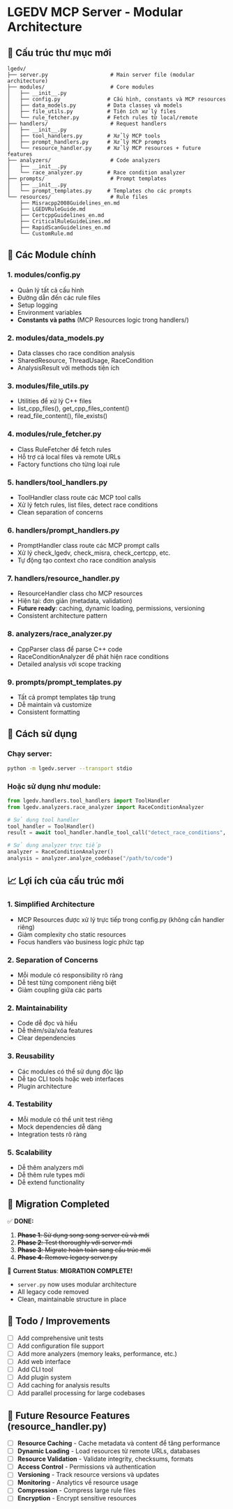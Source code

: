 # LGEDV MCP Server - Modular Architecture

## 📁 Cấu trúc thư mục mới

```
lgedv/
├── server.py                    # Main server file (modular architecture)
├── modules/                     # Core modules
│   ├── __init__.py
│   ├── config.py               # Cấu hình, constants và MCP resources
│   ├── data_models.py          # Data classes và models
│   ├── file_utils.py           # Tiện ích xử lý files
│   └── rule_fetcher.py         # Fetch rules từ local/remote
├── handlers/                    # Request handlers
│   ├── __init__.py
│   ├── tool_handlers.py        # Xử lý MCP tools
│   ├── prompt_handlers.py      # Xử lý MCP prompts
│   └── resource_handler.py     # Xử lý MCP resources + future features
├── analyzers/                   # Code analyzers
│   ├── __init__.py
│   └── race_analyzer.py        # Race condition analyzer
├── prompts/                     # Prompt templates
│   ├── __init__.py
│   └── prompt_templates.py     # Templates cho các prompts
└── resources/                   # Rule files
    ├── Misracpp2008Guidelines_en.md
    ├── LGEDVRuleGuide.md
    ├── CertcppGuidelines_en.md
    ├── CriticalRuleGuideLines.md
    ├── RapidScanGuidelines_en.md
    └── CustomRule.md
```

## 🔧 Các Module chính

### 1. **modules/config.py**
- Quản lý tất cả cấu hình
- Đường dẫn đến các rule files
- Setup logging
- Environment variables
- **Constants và paths** (MCP Resources logic trong handlers/)

### 2. **modules/data_models.py**
- Data classes cho race condition analysis
- SharedResource, ThreadUsage, RaceCondition
- AnalysisResult với methods tiện ích

### 3. **modules/file_utils.py**
- Utilities để xử lý C++ files
- list_cpp_files(), get_cpp_files_content()
- read_file_content(), file_exists()

### 4. **modules/rule_fetcher.py**
- Class RuleFetcher để fetch rules
- Hỗ trợ cả local files và remote URLs
- Factory functions cho từng loại rule

### 5. **handlers/tool_handlers.py**
- ToolHandler class route các MCP tool calls
- Xử lý fetch rules, list files, detect race conditions
- Clean separation of concerns

### 6. **handlers/prompt_handlers.py**
- PromptHandler class route các MCP prompt calls
- Xử lý check_lgedv, check_misra, check_certcpp, etc.
- Tự động tạo context cho race condition analysis

### 7. **handlers/resource_handler.py**
- ResourceHandler class cho MCP resources
- Hiện tại: đơn giản (metadata, validation)
- **Future ready**: caching, dynamic loading, permissions, versioning
- Consistent architecture pattern

### 8. **analyzers/race_analyzer.py**
- CppParser class để parse C++ code
- RaceConditionAnalyzer để phát hiện race conditions
- Detailed analysis với scope tracking

### 9. **prompts/prompt_templates.py**
- Tất cả prompt templates tập trung
- Dễ maintain và customize
- Consistent formatting

## 🚀 Cách sử dụng

### Chạy server:
```bash
python -m lgedv.server --transport stdio
```

### Hoặc sử dụng như module:
```python
from lgedv.handlers.tool_handlers import ToolHandler
from lgedv.analyzers.race_analyzer import RaceConditionAnalyzer

# Sử dụng tool handler
tool_handler = ToolHandler()
result = await tool_handler.handle_tool_call("detect_race_conditions", {"dir_path": "/path/to/code"})

# Sử dụng analyzer trực tiếp
analyzer = RaceConditionAnalyzer()
analysis = analyzer.analyze_codebase("/path/to/code")
```

## 📈 Lợi ích của cấu trúc mới

### 1. **Simplified Architecture**
- MCP Resources được xử lý trực tiếp trong config.py (không cần handler riêng)
- Giảm complexity cho static resources
- Focus handlers vào business logic phức tạp

### 2. **Separation of Concerns**
- Mỗi module có responsibility rõ ràng
- Dễ test từng component riêng biệt
- Giảm coupling giữa các parts

### 2. **Maintainability**
- Code dễ đọc và hiểu
- Dễ thêm/sửa/xóa features
- Clear dependencies

### 3. **Reusability**
- Các modules có thể sử dụng độc lập
- Dễ tạo CLI tools hoặc web interfaces
- Plugin architecture

### 4. **Testability**
- Mỗi module có thể unit test riêng
- Mock dependencies dễ dàng
- Integration tests rõ ràng

### 5. **Scalability**
- Dễ thêm analyzers mới
- Dễ thêm rule types mới
- Dễ extend functionality

## 🔄 Migration Completed

✅ **DONE:**
1. ~~**Phase 1**: Sử dụng song song server cũ và mới~~
2. ~~**Phase 2**: Test thoroughly với server mới~~
3. ~~**Phase 3**: Migrate hoàn toàn sang cấu trúc mới~~
4. ~~**Phase 4**: Remove legacy server.py~~

🎯 **Current Status**: **MIGRATION COMPLETE!**
- `server.py` now uses modular architecture
- All legacy code removed
- Clean, maintainable structure in place

## 📝 Todo / Improvements

- [ ] Add comprehensive unit tests
- [ ] Add configuration file support
- [ ] Add more analyzers (memory leaks, performance, etc.)
- [ ] Add web interface
- [ ] Add CLI tool
- [ ] Add plugin system
- [ ] Add caching for analysis results
- [ ] Add parallel processing for large codebases

## 🎯 Future Resource Features (resource_handler.py)

- [ ] **Resource Caching** - Cache metadata và content để tăng performance
- [ ] **Dynamic Loading** - Load resources từ remote URLs, databases
- [ ] **Resource Validation** - Validate integrity, checksums, formats
- [ ] **Access Control** - Permissions và authentication
- [ ] **Versioning** - Track resource versions và updates
- [ ] **Monitoring** - Analytics về resource usage
- [ ] **Compression** - Compress large rule files
- [ ] **Encryption** - Encrypt sensitive resources
